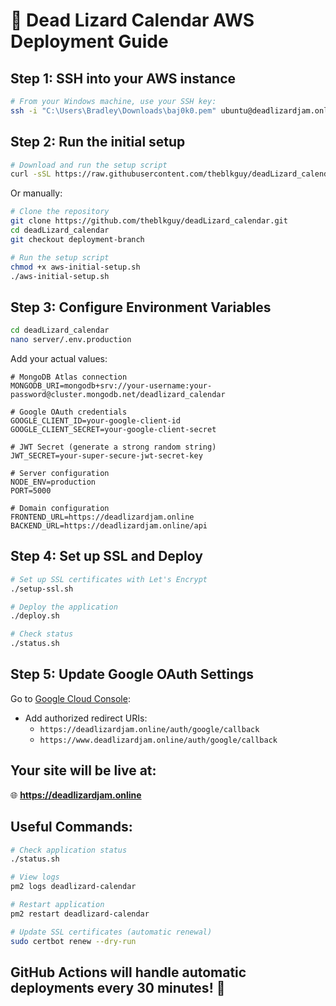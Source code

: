 # 🚀 Dead Lizard Calendar AWS Deployment Guide

## Step 1: SSH into your AWS instance
```bash
# From your Windows machine, use your SSH key:
ssh -i "C:\Users\Bradley\Downloads\baj0k0.pem" ubuntu@deadlizardjam.online
```

## Step 2: Run the initial setup
```bash
# Download and run the setup script
curl -sSL https://raw.githubusercontent.com/theblkguy/deadLizard_calendar/deployment-branch/aws-initial-setup.sh | bash
```

Or manually:
```bash
# Clone the repository
git clone https://github.com/theblkguy/deadLizard_calendar.git
cd deadLizard_calendar
git checkout deployment-branch

# Run the setup script
chmod +x aws-initial-setup.sh
./aws-initial-setup.sh
```

## Step 3: Configure Environment Variables
```bash
cd deadLizard_calendar
nano server/.env.production
```

Add your actual values:
```env
# MongoDB Atlas connection
MONGODB_URI=mongodb+srv://your-username:your-password@cluster.mongodb.net/deadlizard_calendar

# Google OAuth credentials
GOOGLE_CLIENT_ID=your-google-client-id
GOOGLE_CLIENT_SECRET=your-google-client-secret

# JWT Secret (generate a strong random string)
JWT_SECRET=your-super-secure-jwt-secret-key

# Server configuration
NODE_ENV=production
PORT=5000

# Domain configuration
FRONTEND_URL=https://deadlizardjam.online
BACKEND_URL=https://deadlizardjam.online/api
```

## Step 4: Set up SSL and Deploy
```bash
# Set up SSL certificates with Let's Encrypt
./setup-ssl.sh

# Deploy the application
./deploy.sh

# Check status
./status.sh
```

## Step 5: Update Google OAuth Settings
Go to [Google Cloud Console](https://console.cloud.google.com):
- Add authorized redirect URIs:
  - `https://deadlizardjam.online/auth/google/callback`
  - `https://www.deadlizardjam.online/auth/google/callback`

## Your site will be live at:
🌐 **https://deadlizardjam.online**

## Useful Commands:
```bash
# Check application status
./status.sh

# View logs
pm2 logs deadlizard-calendar

# Restart application
pm2 restart deadlizard-calendar

# Update SSL certificates (automatic renewal)
sudo certbot renew --dry-run
```

## GitHub Actions will handle automatic deployments every 30 minutes! 🎉
